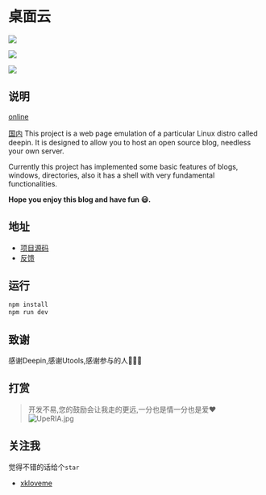 # 桌面云

![](https://files.catbox.moe/c1fg67.jpg)

![](https://files.catbox.moe/ybvolr.jpg)

![](https://files.catbox.moe/f7yqbu.jpg)

## 说明

[online](https://www.jixiaokang.com/utools-desktop-cloud/#/login)

[国内](https://utools-desktop-cloud.vercel.app/#/login)
This project is a web page emulation of a particular Linux distro called deepin. It is designed to allow you to host an open source blog, needless your own server. 

Currently this project has implemented some basic features of blogs, windows, directories, also it has a shell with very fundamental functionalities. 

**Hope you enjoy this blog and have fun 😃.**


## 地址

- [项目源码](https://github.com/xkloveme/utools-desktop-cloud)
- [反馈](https://github.com/xkloveme/utools-desktop-cloud/issues)

## 运行

``` bash
npm install
npm run dev
```
## 致谢

感谢Deepin,感谢Utools,感谢参与的人🙏🙏🙏

## 打赏
> 开发不易,您的鼓励会让我走的更远,一分也是情一分也是爱❤️
![UpeRIA.jpg](https://s1.ax1x.com/2020/07/05/UpeRIA.jpg)

## 关注我

觉得不错的话给个`star`

- [xkloveme](https://github.com/xkloveme)